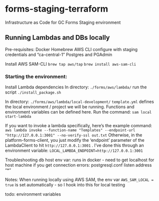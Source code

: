 # forms-staging-terraform

Infrastructure as Code for GC Forms Staging environment

## Running Lambdas and DBs locally

Pre-requisites:
Docker
Homebrew
AWS CLI
configure with staging credentials and “ca-central-1”
Postgres and PGAdmin

Install AWS SAM-CLI
`brew tap aws/tap`
`brew install aws-sam-cli`

### Starting the environment:

Install Lambda dependencies
In directory: `./forms/aws/lambda/` run the script `./install_package.sh`

In directory:
`./forms/aws/lambda/local-development/`
`template.yml` defines the local environment / project we will be running. Functions and environment variables can be defined here.
Run the command:
`sam local start-lambda`

If you want to invoke a lambda specifically, here’s the example command:
`aws lambda invoke --function-name "Templates" --endpoint-url "http://127.0.0.1:3001" --no-verify-ssl out.txt`
Otherwise, in the platform-forms-client, you just modify the ‘endpoint’ parameter of the LambdaClient to hit `http://127.0.0.1:3001` . I’ve done this through an environment variable:
`LOCAL_LAMBDA_ENDPOINT=http://127.0.0.1:3001`

Troubleshooting
db host env var: runs in docker - need to get localhost for host machine
if you get connection errors: postgresql.conf listen address “\*”

Notes:
When running locally using AWS SAM, the env var `AWS_SAM_LOCAL = true` is set automatically - so I hook into this for local testing

todo: environment variables

